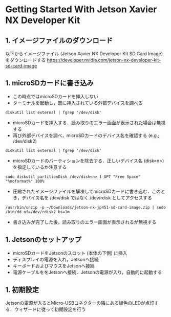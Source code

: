 # Getting Started With Jetson Xavier NX Developer Kit

## 1. イメージファイルのダウンロード

以下からイメージファイル (Jetson Xavier NX Developer Kit SD Card Image) をダウンロードする
<https://developer.nvidia.com/jetson-nx-developer-kit-sd-card-image>

## 1. microSDカードに書き込み
* この時点ではmicroSDカードを挿入しない
* ターミナルを起動し，既に挿入されている外部デバイスを調べる

```
diskutil list external | fgrep '/dev/disk'
```

* microSDカードを挿入する．読み取りのエラー画面が表示された場合は無視する
* 再び外部デバイスを調べ，microSDカードのデバイス名を確認する (e.g.; /dev/disk2)

```
diskutil list external | fgrep '/dev/disk'
```

* microSDカードのパーティションを除去する．正しいデバイス名 (disk\<n>) を指定しているか注意する

```
sudo diskutil partitionDisk /dev/disk<n> 1 GPT "Free Space" "%noformat%" 100%
```

* 圧縮されたイメージファイルを解凍してmicroSDカードに書き込む．このとき，デバイス名を /dev/disk ではなく /dev/rdisk としてアクセスする

```
/usr/bin/unzip -p ~/Downloads/jetson-nx-jp451-sd-card-image.zip | sudo /bin/dd of=/dev/rdisk2 bs=1m
```

* 書き込みが完了した後，読み取りのエラー画面が表示されるが無視する

## 1. Jetsonのセットアップ

* microSDカードをJetsonのスロット (本体の下側) に挿入
* ディスプレイの電源を入れ，Jetsonへ接続
* キーボードおよびマウスをJetsonへ接続
* 電源ケーブルををJetsonへ接続．Jetsonの電源が入り，自動的に起動する


## 1. 初期設定
Jetsonの電源が入るとMicro-USBコネクターの隣にある緑色のLEDが点灯する．ウィザードに従って初期設定を行う

